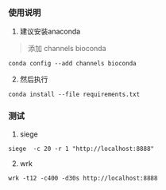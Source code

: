### 使用说明

1. 建议安装anaconda

> 添加 channels bioconda

```
conda config --add channels bioconda
```

2. 然后执行

``` conda install --file requirements.txt ```


### 测试

1. siege

```
siege  -c 20 -r 1 "http://localhost:8888"
```

2. wrk

```
wrk -t12 -c400 -d30s http://localhost:8888
```


